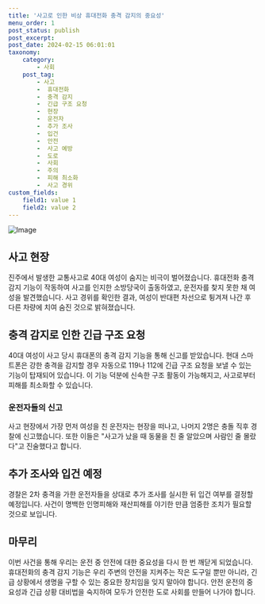 ```yaml
---
title: '사고로 인한 비상 휴대전화 충격 감지의 중요성'
menu_order: 1
post_status: publish
post_excerpt: 
post_date: 2024-02-15 06:01:01
taxonomy:
    category:
        - 사회
    post_tag:
        - 사고
        -  휴대전화
        -  충격 감지
        -  긴급 구조 요청
        -  현장
        -  운전자
        -  추가 조사
        -  입건
        -  안전
        -  사고 예방
        -  도로
        -  사회
        -  주의
        -  피해 최소화
        -  사고 경위
custom_fields:
    field1: value 1
    field2: value 2
---
```


![Image](https://imgnews.pstatic.net/image/014/2024/02/14/0005141759_001_20240214062901442.jpg?type=w647)

## 사고 현장
진주에서 발생한 교통사고로 40대 여성이 숨지는 비극이 벌어졌습니다. 휴대전화 충격 감지 기능이 작동하여 사고를 인지한 소방당국이 출동하였고, 운전자를 찾지 못한 채 여성을 발견했습니다. 사고 경위를 확인한 결과, 여성이 반대편 차선으로 튕겨져 나간 후 다른 차량에 치여 숨진 것으로 밝혀졌습니다.
## 충격 감지로 인한 긴급 구조 요청
40대 여성이 사고 당시 휴대폰의 충격 감지 기능을 통해 신고를 받았습니다. 현대 스마트폰은 강한 충격을 감지할 경우 자동으로 119나 112에 긴급 구조 요청을 보낼 수 있는 기능이 탑재되어 있습니다. 이 기능 덕분에 신속한 구조 활동이 가능해지고, 사고로부터 피해를 최소화할 수 있습니다.
### 운전자들의 신고
사고 현장에서 가장 먼저 여성을 친 운전자는 현장을 떠나고, 나머지 2명은 충돌 직후 경찰에 신고했습니다. 또한 이들은 "사고가 났을 때 동물을 친 줄 알았으며 사람인 줄 몰랐다"고 진술했다고 합니다.
## 추가 조사와 입건 예정
경찰은 2차 충격을 가한 운전자들을 상대로 추가 조사를 실시한 뒤 입건 여부를 결정할 예정입니다. 사건이 명백한 인명피해와 재산피해를 야기한 만큼 엄중한 조치가 필요할 것으로 보입니다.
## 마무리
이번 사건을 통해 우리는 운전 중 안전에 대한 중요성을 다시 한 번 깨닫게 되었습니다. 휴대전화의 충격 감지 기능은 우리 주변의 안전을 지켜주는 작은 도구일 뿐만 아니라, 긴급 상황에서 생명을 구할 수 있는 중요한 장치임을 잊지 말아야 합니다. 안전 운전의 중요성과 긴급 상황 대비법을 숙지하여 모두가 안전한 도로 사회를 만들어 나가야 합니다.
